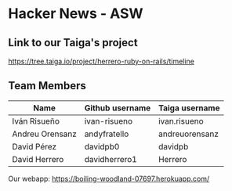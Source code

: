 # Hacker News - ASW
## Link to our Taiga's project
https://tree.taiga.io/project/herrero-ruby-on-rails/timeline

## Team Members
                 
|          Name           |    Github username    |    Taiga username    |
|-------------------------|-----------------------|----------------------|
| Iván Risueño            | ivan-risueno          | ivan.risueno         |
| Andreu Orensanz         | andyfratello          | andreuorensanz       |
| David Pérez             | davidpb0              | davidpb              |
| David Herrero           | davidherrero1         | Herrero              |

Our webapp: https://boiling-woodland-07697.herokuapp.com/
